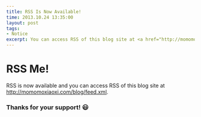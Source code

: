 ```yaml
---
title: RSS Is Now Available!
time: 2013.10.24 13:35:00
layout: post
tags:
- Notice
excerpt: You can access RSS of this blog site at <a href="http://momomoxiaoxi.com/blog/feed.xml" target="_blank">http://momomoxiaoxi.com/blog/feed.xml</a>. You may also <a href="mailto:momomomoxiaoxi@gmail.com?subject=Blog+Subscription&body=Please+send+me+an+email+when+you+have+new+posts." title="momomomoxiaoxi@gmail.com" target="_blank">send me an email in one click</a> to subscribe.
---
```


# RSS Me!

RSS is now available and you can access RSS of this blog site at <a href="http://momomoxiaoxi.com/blog/feed.xml" target="_blank">http://momomoxiaoxi.com/blog/feed.xml</a>.

### Thanks for your support! :smiley:
